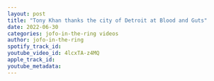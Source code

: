 ```yaml
---
layout: post
title: "Tony Khan thanks the city of Detroit at Blood and Guts"
date: 2022-06-30
categories: jofo-in-the-ring videos
author: jofo-in-the-ring
spotify_track_id: 
youtube_video_id: 4lcxTA-z4MQ
apple_track_id: 
youtube_metadata: 
---
```

